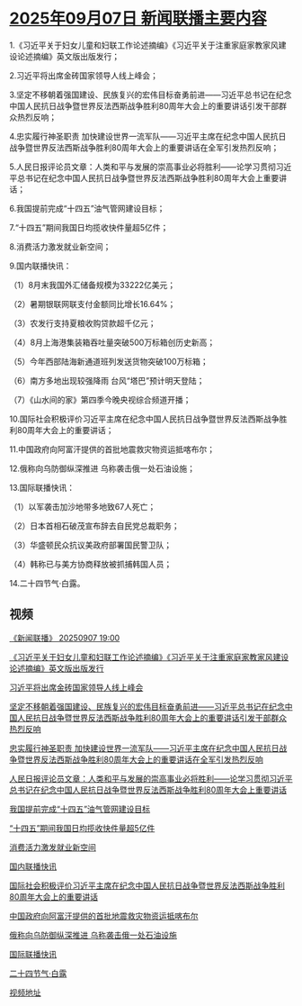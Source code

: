# [2025年09月07日 新闻联播主要内容](https://tv.cctv.com/lm/xwlb/day/20250907.shtml)

1.《习近平关于妇女儿童和妇联工作论述摘编》《习近平关于注重家庭家教家风建设论述摘编》英文版出版发行；

2.习近平将出席金砖国家领导人线上峰会；

3.坚定不移朝着强国建设、民族复兴的宏伟目标奋勇前进——习近平总书记在纪念中国人民抗日战争暨世界反法西斯战争胜利80周年大会上的重要讲话引发干部群众热烈反响；

4.忠实履行神圣职责 加快建设世界一流军队——习近平主席在纪念中国人民抗日战争暨世界反法西斯战争胜利80周年大会上的重要讲话在全军引发热烈反响；

5.人民日报评论员文章：人类和平与发展的崇高事业必将胜利——论学习贯彻习近平总书记在纪念中国人民抗日战争暨世界反法西斯战争胜利80周年大会上重要讲话；

6.我国提前完成“十四五”油气管网建设目标；

7.“十四五”期间我国日均揽收快件量超5亿件；

8.消费活力激发就业新空间；

9.国内联播快讯：

（1）8月末我国外汇储备规模为33222亿美元；

（2）暑期银联网联支付金额同比增长16.64%；

（3）农发行支持夏粮收购贷款超千亿元；

（4）8月上海港集装箱吞吐量突破500万标箱创历史新高；

（5）今年西部陆海新通道班列发送货物突破100万标箱；

（6）南方多地出现较强降雨 台风“塔巴”预计明天登陆；

（7）《山水间的家》第四季今晚央视综合频道开播；

10.国际社会积极评价习近平主席在纪念中国人民抗日战争暨世界反法西斯战争胜利80周年大会上的重要讲话；

11.中国政府向阿富汗提供的首批地震救灾物资运抵喀布尔；

12.俄称向乌防御纵深推进 乌称袭击俄一处石油设施；

13.国际联播快讯：

（1）以军袭击加沙地带多地致67人死亡；

（2）日本首相石破茂宣布辞去自民党总裁职务；

（3）华盛顿民众抗议美政府部署国民警卫队；

（4）韩称已与美方协商释放被抓捕韩国人员；

14.二十四节气·白露。

## 视频

[《新闻联播》 20250907 19:00](https://tv.cctv.com/2025/09/07/VIDExzLoV3suJQo6s5LHkH2U250907.shtml)

[《习近平关于妇女儿童和妇联工作论述摘编》《习近平关于注重家庭家教家风建设论述摘编》英文版出版发行](https://tv.cctv.com/2025/09/07/VIDEpb8TqE9f5vZe6mo3pbBV250907.shtml)

[习近平将出席金砖国家领导人线上峰会](https://tv.cctv.com/2025/09/07/VIDEMlpu5x5SMmTVLeSKMURK250907.shtml)

[坚定不移朝着强国建设、民族复兴的宏伟目标奋勇前进——习近平总书记在纪念中国人民抗日战争暨世界反法西斯战争胜利80周年大会上的重要讲话引发干部群众热烈反响](https://tv.cctv.com/2025/09/07/VIDErHy1ObHwnV4cM9KB2tTG250907.shtml)

[忠实履行神圣职责 加快建设世界一流军队——习近平主席在纪念中国人民抗日战争暨世界反法西斯战争胜利80周年大会上的重要讲话在全军引发热烈反响](https://tv.cctv.com/2025/09/07/VIDESd9LVTBA3J17TfOqAAMS250907.shtml)

[人民日报评论员文章：人类和平与发展的崇高事业必将胜利——论学习贯彻习近平总书记在纪念中国人民抗日战争暨世界反法西斯战争胜利80周年大会上重要讲话](https://tv.cctv.com/2025/09/07/VIDEozkHxuTlldRaaa9Rgveu250907.shtml)

[我国提前完成“十四五”油气管网建设目标](https://tv.cctv.com/2025/09/07/VIDEPD2puyijf3G6PMGIyf98250907.shtml)

[“十四五”期间我国日均揽收快件量超5亿件](https://tv.cctv.com/2025/09/07/VIDEpWy3lhQynS6Tu6LDVNa0250907.shtml)

[消费活力激发就业新空间](https://tv.cctv.com/2025/09/07/VIDEXr1Q4lH8rxD9TGh3niXe250907.shtml)

[国内联播快讯](https://tv.cctv.com/2025/09/07/VIDEg10QBjYxRqpWp3LwuXpV250907.shtml)

[国际社会积极评价习近平主席在纪念中国人民抗日战争暨世界反法西斯战争胜利80周年大会上的重要讲话](https://tv.cctv.com/2025/09/07/VIDEbv8O650ock8nzrVyFGZb250907.shtml)

[中国政府向阿富汗提供的首批地震救灾物资运抵喀布尔](https://tv.cctv.com/2025/09/07/VIDEaUnCV7tMsVABjAaeDOxb250907.shtml)

[俄称向乌防御纵深推进 乌称袭击俄一处石油设施](https://tv.cctv.com/2025/09/07/VIDEYJsjBZziYUB41xfdf39u250907.shtml)

[国际联播快讯](https://tv.cctv.com/2025/09/07/VIDEw3SZFlkqV1DVwZPNMJn8250907.shtml)

[二十四节气·白露](https://tv.cctv.com/2025/09/07/VIDEdeN1aVz8rmWkN2Dl9XiM250907.shtml)

[视频地址](https://tv.cctv.com/lm/xwlb/day/20250907.shtml) 

